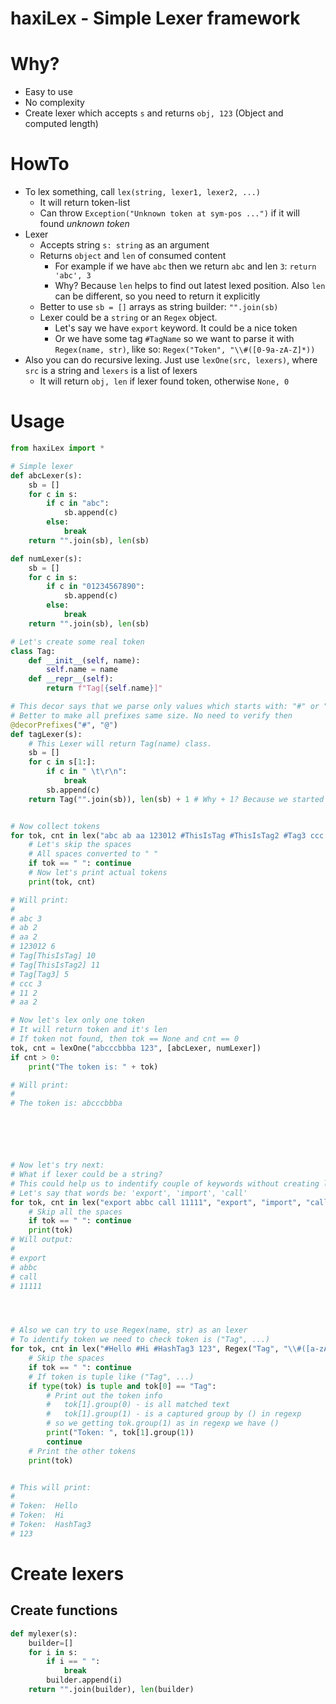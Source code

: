 # haxiLex - Simple Lexer framework

# Why?
* Easy to use
* No complexity
* Create lexer which accepts `s` and returns `obj, 123` (Object and computed length)

# HowTo
* To lex something, call `lex(string, lexer1, lexer2, ...)`
	* It will return token-list
	* Can throw `Exception("Unknown token at sym-pos ...")` if it will found _unknown token_
* Lexer
	* Accepts string `s: string` as an argument
	* Returns `object` and `len` of consumed content
		* For example if we have `abc` then we return `abc` and len `3`: `return 'abc', 3`
		* Why? Because `len` helps to find out latest lexed position. Also `len` can be different, so you need to return it explicitly
	* Better to use `sb = []` arrays as string builder: `"".join(sb)`
    * Lexer could be a `string` or an `Regex` object.
        * Let's say we have `export` keyword. It could be a nice token
        * Or we have some tag `#TagName` so we want to parse it with `Regex(name, str)`, like so: `Regex("Token", "\\#([0-9a-zA-Z]*))`
* Also you can do recursive lexing. Just use `lexOne(src, lexers)`, where `src` is a string and `lexers` is a list of lexers
	* It will return `obj, len` if lexer found token, otherwise `None, 0`

# Usage
```py
from haxiLex import *

# Simple lexer
def abcLexer(s):
	sb = []
	for c in s:
		if c in "abc":
			sb.append(c)
		else:
			break
	return "".join(sb), len(sb)

def numLexer(s):
	sb = []
	for c in s:
		if c in "01234567890":
			sb.append(c)
		else:
			break
	return "".join(sb), len(sb)

# Let's create some real token
class Tag:
	def __init__(self, name):
		self.name = name
	def __repr__(self):
		return f"Tag[{self.name}]"

# This decor says that we parse only values which starts with: "#" or "@"
# Better to make all prefixes same size. No need to verify then
@decorPrefixes("#", "@")
def tagLexer(s):
	# This Lexer will return Tag(name) class.
	sb = []
	for c in s[1:]:
		if c in " \t\r\n":
			break
		sb.append(c)
	return Tag("".join(sb)), len(sb) + 1 # Why + 1? Because we started from s[1:] pos, and skipped first symbol.


# Now collect tokens
for tok, cnt in lex("abc ab aa 123012 #ThisIsTag #ThisIsTag2 #Tag3 ccc 11 aa", abcLexer, numLexer, tagLexer):
	# Let's skip the spaces
	# All spaces converted to " "
	if tok == " ": continue
	# Now let's print actual tokens
	print(tok, cnt)

# Will print:
#
# abc 3
# ab 2
# aa 2
# 123012 6
# Tag[ThisIsTag] 10
# Tag[ThisIsTag2] 11
# Tag[Tag3] 5
# ccc 3
# 11 2
# aa 2

# Now let's lex only one token
# It will return token and it's len
# If token not found, then tok == None and cnt == 0
tok, cnt = lexOne("abcccbbba 123", [abcLexer, numLexer])
if cnt > 0:
	print("The token is: " + tok)

# Will print:
#
# The token is: abcccbbba






# Now let's try next:
# What if lexer could be a string?
# This could help us to indentify couple of keywords without creating lexers
# Let's say that words be: 'export', 'import', 'call'
for tok, cnt in lex("export abbc call 11111", "export", "import", "call", abcLexer, numLexer):
	# Skip all the spaces
	if tok == " ": continue
	print(tok)
# Will output:
#
# export
# abbc
# call
# 11111




# Also we can try to use Regex(name, str) as an lexer
# To identify token we need to check token is ("Tag", ...)
for tok, cnt in lex("#Hello #Hi #HashTag3 123", Regex("Tag", "\\#([a-zA-Z0-9\\_]*)"), numLexer):
	# Skip the spaces
	if tok == " ": continue
    # If token is tuple like ("Tag", ...)
	if type(tok) is tuple and tok[0] == "Tag":
		# Print out the token info
		#   tok[1].group(0) - is all matched text
		#   tok[1].group(1) - is a captured group by () in regexp
		# so we getting tok.group(1) as in regexp we have ()
		print("Token: ", tok[1].group(1))
		continue
	# Print the other tokens
	print(tok)


# This will print:
#
# Token:  Hello
# Token:  Hi
# Token:  HashTag3
# 123
```

# Create lexers
## Create functions
```py
def mylexer(s):
	builder=[]
	for i in s:
		if i == " ":
			break
		builder.append(i)
	return "".join(builder), len(builder)
```